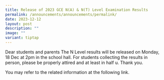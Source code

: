 ```yaml
---
title: Release of 2023 GCE N(A) & N(T) Level Examination Results
permalink: /announcements/announcements/permalink/
date: 2023-12-12
layout: post
description: ""
image: ""
variant: tiptap
---
```

<p>Dear students and parents The N Level results will be released on Monday, 18 Dec at 2pm in the school hall. For students  collecting the results in person, please be properly attired and at least in half u. Thank you. </p><p>You may refer to the related information at the following link. </p>